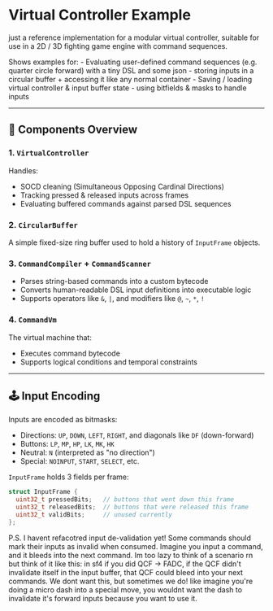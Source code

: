 # Virtual Controller Example

just a reference implementation for a modular virtual controller, suitable for use in a 2D / 3D fighting game engine with command sequences. 

Shows examples for:
    - Evaluating user-defined command sequences (e.g. quarter circle forward) with a tiny DSL and some json
    - storing inputs in a circular buffer + accessing it like any normal container
    - Saving / loading virtual controller & input buffer state
    - using bitfields & masks to handle inputs

---
## 🔧 Components Overview

### 1. `VirtualController`

Handles:
- SOCD cleaning (Simultaneous Opposing Cardinal Directions)
- Tracking pressed & released inputs across frames
- Evaluating buffered commands against parsed DSL sequences

### 2. `CircularBuffer`

A simple fixed-size ring buffer used to hold a history of `InputFrame` objects.

### 3. `CommandCompiler` + `CommandScanner`

- Parses string-based commands into a custom bytecode
- Converts human-readable DSL input definitions into executable logic
- Supports operators like `&`, `|`, and modifiers like `@`, `~`, `*`, `!`

### 4. `CommandVm`

The virtual machine that:
- Executes command bytecode
- Supports logical conditions and temporal constraints
---

## 🕹 Input Encoding

Inputs are encoded as bitmasks:
- Directions: `UP`, `DOWN`, `LEFT`, `RIGHT`, and diagonals like `DF` (down-forward)
- Buttons: `LP`, `MP`, `HP`, `LK`, `MK`, `HK`
- Neutral: `N` (interpreted as "no direction")
- Special: `NOINPUT`, `START`, `SELECT`, etc.

`InputFrame` holds 3 fields per frame:

```cpp
struct InputFrame {
  uint32_t pressedBits;   // buttons that went down this frame
  uint32_t releasedBits;  // buttons that were released this frame
  uint32_t validBits;     // unused currently
};
```

P.S. I havent refacotred input de-validation yet! Some commands should mark their inputs as invalid when consumed. Imagine you input a command, and it bleeds into the next command. Im too lazy to think of a scenario rn but think of it like this: in sf4 if you did QCF -> FADC, if the QCF didn't invalidate itself in the input buffer, that QCF could bleed into your next commands. We dont want this, but sometimes we do! like imagine you're doing a micro dash into a special move, you wouldnt want the dash to invalidate it's forward inputs because you want to use it. 

